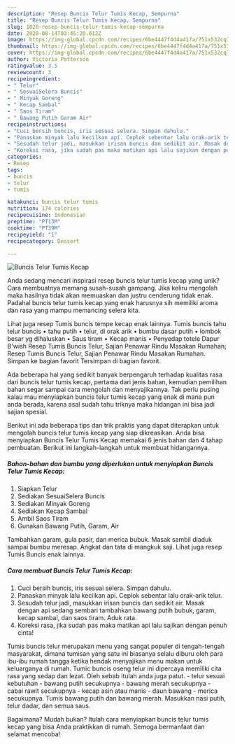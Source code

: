 ```yaml
---
description: "Resep Buncis Telur Tumis Kecap, Sempurna"
title: "Resep Buncis Telur Tumis Kecap, Sempurna"
slug: 1028-resep-buncis-telur-tumis-kecap-sempurna
date: 2020-08-14T03:45:20.012Z
image: https://img-global.cpcdn.com/recipes/6be4447f4d4a417a/751x532cq70/buncis-telur-tumis-kecap-foto-resep-utama.jpg
thumbnail: https://img-global.cpcdn.com/recipes/6be4447f4d4a417a/751x532cq70/buncis-telur-tumis-kecap-foto-resep-utama.jpg
cover: https://img-global.cpcdn.com/recipes/6be4447f4d4a417a/751x532cq70/buncis-telur-tumis-kecap-foto-resep-utama.jpg
author: Victoria Patterson
ratingvalue: 3.5
reviewcount: 3
recipeingredient:
- " Telur"
- " SesuaiSelera Buncis"
- " Minyak Goreng"
- " Kecap Sambal"
- " Saos Tiram"
- " Bawang Putih Garam Air"
recipeinstructions:
- "Cuci bersih buncis, iris sesuai selera. Simpan dahulu."
- "Panaskan minyak lalu kecilkan api. Ceplok sebentar lalu orak-arik telur."
- "Sesudah telur jadi, masukkan irisan buncis dan sedikit air. Masak dengan api sedang sembari tambahkan bawang putih bubuk, garam, kecap sambal, dan saos tiram. Aduk rata."
- "Koreksi rasa, jika sudah pas maka matikan api lalu sajikan dengan penuh cinta!"
categories:
- Resep
tags:
- buncis
- telur
- tumis

katakunci: buncis telur tumis 
nutrition: 174 calories
recipecuisine: Indonesian
preptime: "PT13M"
cooktime: "PT39M"
recipeyield: "1"
recipecategory: Dessert

---
```



![Buncis Telur Tumis Kecap](https://img-global.cpcdn.com/recipes/6be4447f4d4a417a/751x532cq70/buncis-telur-tumis-kecap-foto-resep-utama.jpg)

Anda sedang mencari inspirasi resep buncis telur tumis kecap yang unik? Cara membuatnya memang susah-susah gampang. Jika keliru mengolah maka hasilnya tidak akan memuaskan dan justru cenderung tidak enak. Padahal buncis telur tumis kecap yang enak harusnya sih memiliki aroma dan rasa yang mampu memancing selera kita.

Lihat juga resep Tumis buncis tempe kecap enak lainnya. Tumis buncis tahu telur buncis • tahu putih • telur, di orak arik • bumbu dasar putih • lombok besar yg dihaluskan • Saus tiram • Kecap manis • Penyedap totele Dapur B&#39;wish Resep Tumis Buncis Telur, Sajian Penawar Rindu Masakan Rumahan; Resep Tumis Buncis Telur, Sajian Penawar Rindu Masakan Rumahan. Simpan ke bagian favorit Tersimpan di bagian favorit.

Ada beberapa hal yang sedikit banyak berpengaruh terhadap kualitas rasa dari buncis telur tumis kecap, pertama dari jenis bahan, kemudian pemilihan bahan segar sampai cara mengolah dan menyajikannya. Tak perlu pusing kalau mau menyiapkan buncis telur tumis kecap yang enak di mana pun anda berada, karena asal sudah tahu triknya maka hidangan ini bisa jadi sajian spesial.


Berikut ini ada beberapa tips dan trik praktis yang dapat diterapkan untuk mengolah buncis telur tumis kecap yang siap dikreasikan. Anda bisa menyiapkan Buncis Telur Tumis Kecap memakai 6 jenis bahan dan 4 tahap pembuatan. Berikut ini langkah-langkah untuk membuat hidangannya.

<!--inarticleads1-->

##### Bahan-bahan dan bumbu yang diperlukan untuk menyiapkan Buncis Telur Tumis Kecap:

1. Siapkan  Telur
1. Sediakan  SesuaiSelera Buncis
1. Sediakan  Minyak Goreng
1. Sediakan  Kecap Sambal
1. Ambil  Saos Tiram
1. Gunakan  Bawang Putih, Garam, Air


Tambahkan garam, gula pasir, dan merica bubuk. Masak sambil diaduk sampai bumbu meresap. Angkat dan tata di mangkuk saji. Lihat juga resep Tumis Buncis enak lainnya. 

<!--inarticleads2-->

##### Cara membuat Buncis Telur Tumis Kecap:

1. Cuci bersih buncis, iris sesuai selera. Simpan dahulu.
1. Panaskan minyak lalu kecilkan api. Ceplok sebentar lalu orak-arik telur.
1. Sesudah telur jadi, masukkan irisan buncis dan sedikit air. Masak dengan api sedang sembari tambahkan bawang putih bubuk, garam, kecap sambal, dan saos tiram. Aduk rata.
1. Koreksi rasa, jika sudah pas maka matikan api lalu sajikan dengan penuh cinta!


Tumis buncis telur merupakan menu yang sangat populer di tengah-tengah masyarakat, dimana tumisan yang satu ini biasanya selalu diburu oleh para ibu-ibu rumah tangga ketika hendak menyajikan menu makan untuk keluarganya di rumah. Tumic buncis oseng telur ini dipercaya memiliki cita rasa yang sedap dan lezat. Oleh sebab itulah anda juga patut. - telur sesuai kebutuhan - bawang putih secukupnya - bawang merah secukupnya - cabai rawit secukupnya - kecap asin atau manis - daun bawang - merica secukupnya. Tumis bawang putih dan bawang merah. Masukkan nasi putih, telur dadar, dan semua saus. 

Bagaimana? Mudah bukan? Itulah cara menyiapkan buncis telur tumis kecap yang bisa Anda praktikkan di rumah. Semoga bermanfaat dan selamat mencoba!
